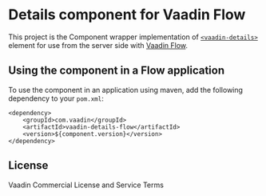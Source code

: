 # Details component for Vaadin Flow

This project is the Component wrapper implementation of [`<vaadin-details>`](https://github.com/vaadin/vaadin-details)
element for use from the server side with [Vaadin Flow](https://github.com/vaadin/flow).

## Using the component in a Flow application

To use the component in an application using maven,
add the following dependency to your `pom.xml`:
```
<dependency>
    <groupId>com.vaadin</groupId>
    <artifactId>vaadin-details-flow</artifactId>
    <version>${component.version}</version>
</dependency>
```

## License

Vaadin Commercial License and Service Terms
